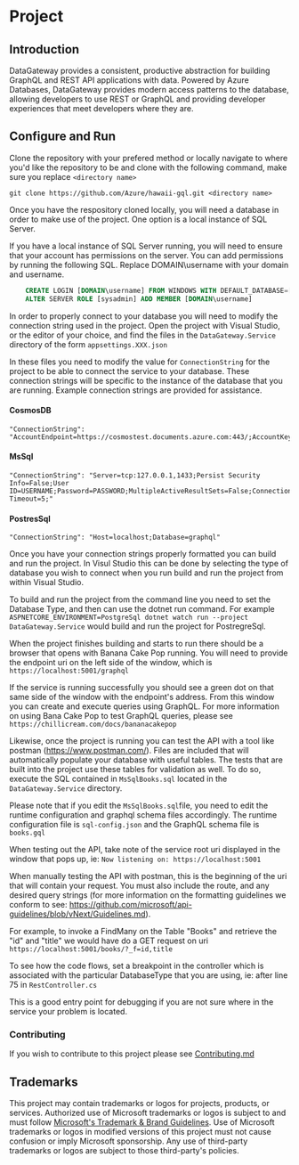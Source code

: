 # Project

## Introduction
DataGateway provides a consistent, productive abstraction for building GraphQL and REST API applications with data. Powered by Azure Databases, DataGateway provides modern access patterns to the database, allowing developers to use REST or GraphQL and providing developer experiences that meet developers where they are. 


## Configure and Run

Clone the repository with your prefered method or locally navigate to where you'd like the repository to be and clone with the following command, make sure you replace `<directory name>` 

```
git clone https://github.com/Azure/hawaii-gql.git <directory name>
```

Once you have the respository cloned locally, you will need a database in order to make use of the project. One option is a local instance of SQL Server.

If you have a local instance of SQL Server running, you will need to ensure that your account has permissions on the server. You can add permissions by running the following SQL. Replace DOMAIN\username with your domain and username.

```sql
    CREATE LOGIN [DOMAIN\username] FROM WINDOWS WITH DEFAULT_DATABASE=[master]
    ALTER SERVER ROLE [sysadmin] ADD MEMBER [DOMAIN\username]
```

In order to properly connect to your database you will need to modify the connection string used in the project. Open the project with Visual Studio, or the editor of your choice, and find the files in the `DataGateway.Service` directory of the form `appsettings.XXX.json`

In these files you need to modify the value for `ConnectionString` for the project to be able to connect the service to your database. These connection strings will be specific to the instance of the database that you are running. Example connection strings are provided for assistance.

#### CosmosDB
```
"ConnectionString": "AccountEndpoint=https://cosmostest.documents.azure.com:443/;AccountKey=REPLACEME"
```

#### MsSql
```
"ConnectionString": "Server=tcp:127.0.0.1,1433;Persist Security Info=False;User ID=USERNAME;Password=PASSWORD;MultipleActiveResultSets=False;Connection Timeout=5;"
```

#### PostresSql
```
"ConnectionString": "Host=localhost;Database=graphql"
```

Once you have your connection strings properly formatted you can build and run the project. In Visul Studio this can be done by selecting the type of database you wish to connect when you run build and run the project from within Visual Studio.

To build and run the project from the command line you need to set the Database Type, and then can use the dotnet run command. For example `ASPNETCORE_ENVIRONMENT=PostgreSql dotnet watch run --project DataGateway.Service` would build and run the project for PostregreSql.

When the project finishes building and starts to run there should be a browser that opens with Banana Cake Pop running. You will need to provide the endpoint uri on the left side of the window, which is `https://localhost:5001/graphql` 

If the service is running successfully you should see a green dot on that same side of the window with the endpoint's address. From this window you can create and execute queries using GraphQL. For more information on using Bana Cake Pop to test GraphQL queries, please see `https://chillicream.com/docs/bananacakepop`

Likewise, once the project is running you can test the API with a tool like postman (https://www.postman.com/). Files are included that will automatically populate your database with useful tables. The tests that are built into the project use these tables for validation as well. To do so, execute the SQL contained in `MsSqlBooks.sql` located in the `DataGateway.Service` directory.

Please note that if you edit the `MsSqlBooks.sql`file, you need to edit the runtime configuration and graphql schema files accordingly. The runtime configuration file is `sql-config.json` and the GraphQL schema file is `books.gql`


When testing out the API, take note of the service root uri displayed in the window that pops up, ie: `Now listening on: https://localhost:5001`

When manually testing the API with postman, this is the beginning of the uri that will contain your request. You must also include the route, and any desired query strings (for more information on the formatting guidelines we conform to see: https://github.com/microsoft/api-guidelines/blob/vNext/Guidelines.md).

For example, to invoke a FindMany on the Table "Books" and retrieve the "id" and "title" we would have do a GET request on uri `https://localhost:5001/books/?_f=id,title`

To see how the code flows, set a breakpoint in the controller which is associated with the particular DatabaseType that you are using, ie: after line 75 in `RestController.cs`

This is a good entry point for debugging if you are not sure where in the service your problem is located.

### Contributing

If you wish to contribute to this project please see [Contributing.md](https://github.com/Azure/hawaii-gql/blob/main/CONTRIBUTING.md)


## Trademarks

This project may contain trademarks or logos for projects, products, or services. Authorized use of Microsoft
trademarks or logos is subject to and must follow
[Microsoft's Trademark & Brand Guidelines](https://www.microsoft.com/en-us/legal/intellectualproperty/trademarks/usage/general).
Use of Microsoft trademarks or logos in modified versions of this project must not cause confusion or imply Microsoft sponsorship.
Any use of third-party trademarks or logos are subject to those third-party's policies.
